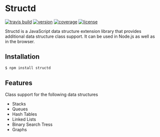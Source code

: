 # Structd

[![travis build](https://img.shields.io/travis/tsck/structd.svg)](https://travis-ci.org/tsck/structd)
[![version](https://img.shields.io/npm/v/structd.svg)](https://www.npmjs.com/package/structd)
[![coverage](https://img.shields.io/codecov/c/github/tsck/structd.svg)](https://codecov.io/gh/tsck/structd)
[![license](https://img.shields.io/github/license/tsck/structd.svg)](https://github.com/tsck/structd/blob/master/LICENSE)


Structd is a JavaScript data structure extension library that provides additional data structure class support. It can 
be used in Node.js as well as in the browser.

## Installation

```bash
$ npm install structd
```

## Features

Class support for the following data structures
* Stacks
* Queues
* Hash Tables
* Linked Lists
* Binary Search Tress
* Graphs